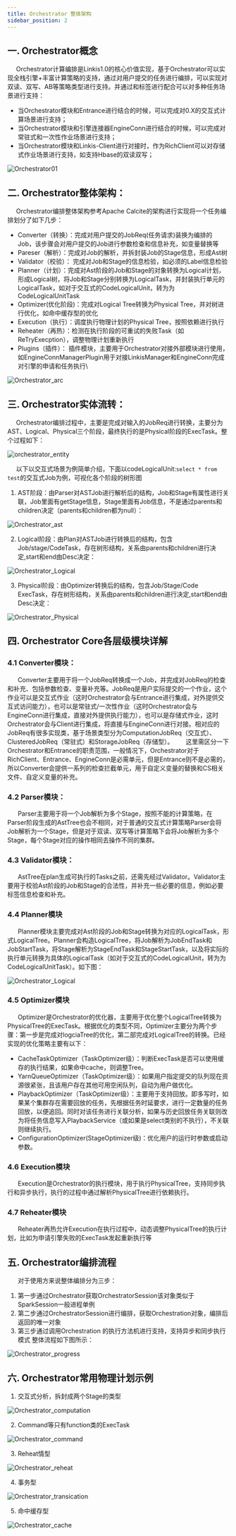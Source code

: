```yaml
---
title: Orchestrator 整体架构
sidebar_position: 2
---
```


## 一. Orchestrator概念
&nbsp;&nbsp;&nbsp;&nbsp;&nbsp;Orchestrator计算编排是Linkis1.0的核心价值实现，基于Orchestrator可以实现全栈引擎+丰富计算策略的支持，通过对用户提交的任务进行编排，可以实现对双读、双写、AB等策略类型进行支持。并通过和标签进行配合可以对多种任务场景进行支持：
- 当Orchestrator模块和Entrance进行结合的时候，可以完成对0.X的交互式计算场景进行支持；
- 当Orchestrator模块和引擎连接器EngineConn进行结合的时候，可以完成对常驻式和一次性作业场景进行支持；
- 当Orchestrator模块和Linkis-Client进行对接时，作为RichClient可以对存储式作业场景进行支持，如支持Hbase的双读双写；

![Orchestrator01](/Images-zh/Architecture/orchestrator/overall/Orchestrator01.png)

## 二. Orchestrator整体架构：
&nbsp;&nbsp;&nbsp;&nbsp;&nbsp;Orchestrator编排整体架构参考Apache Calcite的架构进行实现将一个任务编排划分了如下几步：
- Converter（转换）：完成对用户提交的JobReq(任务请求)装换为编排的Job，该步骤会对用户提交的Job进行参数检查和信息补充，如变量替换等
- Pareser（解析）：完成对Job的解析，并拆封装Job的Stage信息，形成Ast树
- Validator（校验）： 完成对Job和Stage的信息检验，如必须的Label信息检验
- Planner（计划）：完成对Ast阶段的Job和Stage的对象转换为Logical计划，形成Logical树，将Job和Stage分别转换为LogicalTask，并封装执行单元的LogicalTask，如对于交互式的CodeLogicalUnit，转为为CodeLogicalUnitTask
- Optimizer(优化阶段)：完成对Logical Tree转换为Physical Tree，并对树进行优化，如命中缓存型的优化
- Execution（执行）：调度执行物理计划的Physical Tree，按照依赖进行执行
- Reheater（再热）：检测在执行阶段的可重试的失败Task（如ReTryExecption），调整物理计划重新执行
- Plugins（插件）： 插件模块，主要用于Orchestrator对接外部模块进行使用，如EngineConnManagerPlugin用于对接LinkisManager和EngineConn完成对引擎的申请和任务执行\

![Orchestrator_arc](/Images-zh/Architecture/orchestrator/overall/Orchestrator_arc.png)

## 三. Orchestrator实体流转：
&nbsp;&nbsp;&nbsp;&nbsp;&nbsp;Orchestrator编排过程中，主要是完成对输入的JobReq进行转换，主要分为AST、Logical、Physical三个阶段，最终执行的是Physical阶段的ExecTask。整个过程如下：

![orchestrator_entity](/Images-zh/Architecture/orchestrator/overall/orchestrator_entity.png)

&nbsp;&nbsp;&nbsp;&nbsp;&nbsp;以下以交互式场景为例简单介绍，下面以codeLogicalUnit:`select * from test`的交互式Job为例，可视化各个阶段的树形图
1. AST阶段：由Parser对ASTJob进行解析后的结构，Job和Stage有属性进行关联，Job里面有getStage信息，Stage里面有Job信息，不是通过parents和children决定（parents和children都为null）：

![Orchestrator_ast](/Images-zh/Architecture/orchestrator/overall/Orchestrator_ast.png)

2. Logical阶段：由Plan对ASTJob进行转换后的结构，包含Job/stage/CodeTask，存在树形结构，关系由parents和children进行决定\,start和end由Desc决定：

![Orchestrator_Logical](/Images-zh/Architecture/orchestrator/overall/Orchestrator_Logical.png)

3. Physical阶段：由Optimizer转换后的结构，包含Job/Stage/Code ExecTask，存在树形结构，关系由parents和children进行决定\,start和end由Desc决定：

![Orchestrator_Physical](/Images-zh/Architecture/orchestrator/overall/Orchestrator_Physical.png)

## 四. Orchestrator Core各层级模块详解

### 4.1 Converter模块：
&nbsp;&nbsp;&nbsp;&nbsp;&nbsp; Converter主要用于将一个JobReq转换成一个Job，并完成对JobReq的检查和补充、包括参数检查、变量补充等。JobReq是用户实际提交的一个作业，这个作业可以是交互式作业（这时Orchestrator会与Entrance进行集成，对外提供交互式访问能力），也可以是常驻式/一次性作业（这时Orchestrator会与EngineConn进行集成，直接对外提供执行能力），也可以是存储式作业，这时Orchestrator会与Client进行集成，将直接与EngineConn进行对接。相对应的JobReq有很多实现类，基于场景类型分为ComputationJobReq（交互式）、ClusteredJobReq（常驻式）和StorageJobReq（存储型）。
&nbsp;&nbsp;&nbsp;&nbsp;&nbsp; 这里需区分一下Orchestrator和Entrance的职责范围，一般情况下，Orchestrator对于RichClient、Entrance、EngineConn是必需单元，但是Entrance则不是必需的，所以Converter会提供一系列的检查拦截单元，用于自定义变量的替换和CS相关文件、自定义变量的补充。

### 4.2 Parser模块：
&nbsp;&nbsp;&nbsp;&nbsp;&nbsp; Parser主要用于将一个Job解析为多个Stage，按照不能的计算策略，在Parser阶段生成的AstTree也会不相同，对于普通的交互式计算策略Parser会将Job解析为一个Stage，但是对于双读、双写等计算策略下会将Job解析为多个Stage，每个Stage对应的操作相同去操作不同的集群。

### 4.3 Validator模块：
&nbsp;&nbsp;&nbsp;&nbsp;&nbsp; AstTree在plan生成可执行的Tasks之前，还需先经过Validator。Validator主要用于校验Ast阶段的Job和Stage的合法性，并补充一些必要的信息，例如必要标签信息检查和补充。

### 4.4 Planner模块
&nbsp;&nbsp;&nbsp;&nbsp;&nbsp; Planner模块主要完成对Ast阶段的Job和Stage转换为对应的LogicalTask，形式LogicalTree。Planner会构造LogicalTree，将Job解析为JobEndTask和JobStartTask，将Stage解析为StageEndTask和StageStartTask，以及将实际的执行单元转换为具体的LogicalTask（如对于交互式的CodeLogicalUnit，转为为CodeLogicalUnitTask）。如下图：

![Orchestrator_Logical](/Images-zh/Architecture/orchestrator/overall/Orchestrator_Logical.png)

### 4.5 Optimizer模块
&nbsp;&nbsp;&nbsp;&nbsp;&nbsp; Optimizer是Orchestrator的优化器，主要用于优化整个LogicalTree转换为PhysicalTree的ExecTask。根据优化的类型不同，Optimizer主要分为两个步骤：第一步是完成对logciaTree的优化，第二部完成对LogicalTree的转换。已经实现的优化策略主要有以下：
- CacheTaskOptimizer（TaskOptimizer级）：判断ExecTask是否可以使用缓存的执行结果，如果命中cache，则调整Tree。
- YarnQueueOptimizer（TaskOptimizer级）：如果用户指定提交的队列现在资源很紧张，且该用户存在其他可用空闲队列，自动为用户做优化。
- PlaybackOptimizer（TaskOptimizer级）：主要用于支持回放。即多写时，如果某个集群存在需要回放的任务，先根据任务时延要求，进行一定数量的任务回放，以便追回。同时对该任务进行关联分析，如果与历史回放任务关联则改为将任务信息写入PlaybackService（或如果是select类别的不执行），不关联则继续执行。
- ConfigurationOptimizer(StageOptimizer级)：优化用户的运行时参数或启动参数。


### 4.6 Execution模块
&nbsp;&nbsp;&nbsp;&nbsp;&nbsp; Execution是Orchestrator的执行模块，用于执行PhysicalTree，支持同步执行和异步执行，执行的过程中通过解析PhysicalTree进行依赖执行。

### 4.7 Reheater模块
&nbsp;&nbsp;&nbsp;&nbsp;&nbsp; Reheater再热允许Execution在执行过程中，动态调整PhysicalTree的执行计划，比如为申请引擎失败的ExecTask发起重新执行等

## 五. Orchestrator编排流程

&nbsp;&nbsp;&nbsp;&nbsp;&nbsp; 对于使用方来说整体编排分为三步：
1. 第一步通过Orchestrator获取OrchestratorSession该对象类似于SparkSession一般进程单例
2. 第二步通过OrchestratorSession进行编排，获取Orchestration对象，编排后返回的唯一对象
3. 第三步通过调用Orchestration 的执行方法机进行支持，支持异步和同步执行模式
整体流程如下图所示：

![Orchestrator_progress](/Images-zh/Architecture/orchestrator/overall/Orchestrator_progress.png)

## 六. Orchestrator常用物理计划示例

1. 交互式分析，拆封成两个Stage的类型

![Orchestrator_computation](/Images-zh/Architecture/orchestrator/overall/Orchestrator_computation.png)

2. Command等只有function类的ExecTask

![Orchestrator_command](/Images-zh/Architecture/orchestrator/overall/Orchestrator_command.png)

3. Reheat情型

![Orchestrator_reheat](/Images-zh/Architecture/orchestrator/overall/Orchestrator_reheat.png)

4. 事务型

![Orchestrator_transication](/Images-zh/Architecture/orchestrator/overall/Orchestrator_transication.png)

5. 命中缓存型

![Orchestrator_cache](/Images-zh/Architecture/orchestrator/overall/Orchestrator_cache.png)









